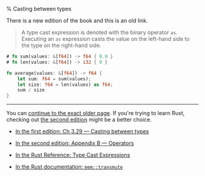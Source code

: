 % Casting between types

There is a new edition of the book and this is an old link.

> A type cast expression is denoted with the binary operator `as`.
> Executing an `as` expression casts the value on the left-hand side to the type on the right-hand side.

```rust
# fn sum(values: &[f64]) -> f64 { 0.0 }
# fn len(values: &[f64]) -> i32 { 0 }

fn average(values: &[f64]) -> f64 {
    let sum: f64 = sum(values);
    let size: f64 = len(values) as f64;
    sum / size
}
```

---

You can [continue to the exact older page][1].
If you're trying to learn Rust, checking out [the second edition][2] might be a better choice.

* [In the first edition: Ch 3.29 — Casting between types][1]

* [In the second edition: Appendix B — Operators][2]

* [In the Rust Reference: Type Cast Expressions][3]

* [In the Rust documentation: `mem::transmute`][4]

[1]: first-edition/casting-between-types.html
[2]: second-edition/appendix-02-operators.html#type-cast-expressions
[3]: ../reference/expressions/operator-expr.html#type-cast-expressions
[4]: ../std/mem/fn.transmute.html